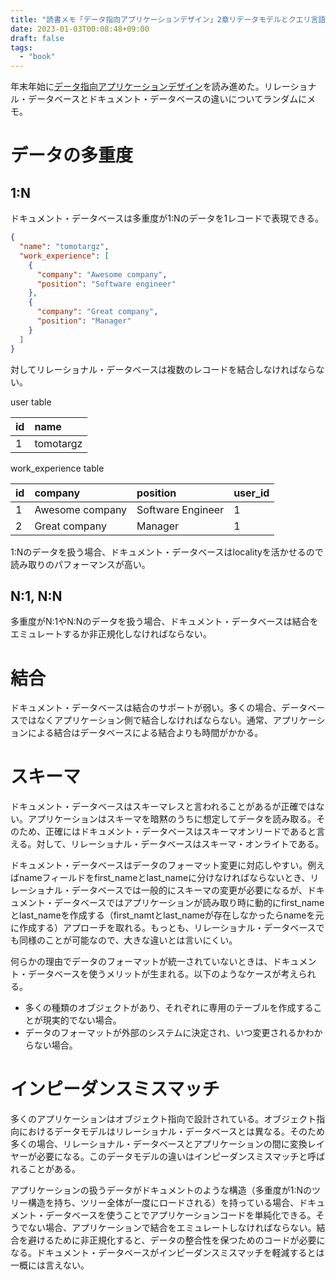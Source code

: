 ```yaml
---
title: "読書メモ「データ指向アプリケーションデザイン」2章リデータモデルとクエリ言語"
date: 2023-01-03T00:08:48+09:00
draft: false
tags:
  - "book"
---
```


年末年始に[データ指向アプリケーションデザイン](https://www.oreilly.co.jp/books/9784873118703/)を読み進めた。リレーショナル・データベースとドキュメント・データベースの違いについてランダムにメモ。

<!--more-->

# データの多重度

## 1:N

ドキュメント・データベースは多重度が1:Nのデータを1レコードで表現できる。

```json
{
  "name": "tomotargz",
  "work_experience": [
    {
      "company": "Awesome company",
      "position": "Software engineer"
    },
    {
      "company": "Great company",
      "position": "Manager"
    }
  ]
}
```

対してリレーショナル・データベースは複数のレコードを結合しなければならない。

user table

|id|name|
|:---|:---|
|1|tomotargz|

work_experience table

|id|company|position|user_id|
|:---|:---|:---|:---|
|1|Awesome company|Software Engineer|1|
|2|Great company|Manager|1|

1:Nのデータを扱う場合、ドキュメント・データベースはlocalityを活かせるので読み取りのパフォーマンスが高い。

## N:1, N:N

多重度がN:1やN:Nのデータを扱う場合、ドキュメント・データベースは結合をエミュレートするか非正規化しなければならない。

# 結合

ドキュメント・データベースは結合のサポートが弱い。多くの場合、データベースではなくアプリケーション側で結合しなければならない。通常、アプリケーションによる結合はデータベースによる結合よりも時間がかかる。

# スキーマ

ドキュメント・データベースはスキーマレスと言われることがあるが正確ではない。アプリケーションはスキーマを暗黙のうちに想定してデータを読み取る。そのため、正確にはドキュメント・データベースはスキーマオンリードであると言える。対して、リレーショナル・データベースはスキーマ・オンライトである。

ドキュメント・データベースはデータのフォーマット変更に対応しやすい。例えばnameフィールドをfirst_nameとlast_nameに分けなければならないとき、リレーショナル・データベースでは一般的にスキーマの変更が必要になるが、ドキュメント・データベースではアプリケーションが読み取り時に動的にfirst_nameとlast_nameを作成する（first_namtとlast_nameが存在しなかったらnameを元に作成する）アプローチを取れる。もっとも、リレーショナル・データベースでも同様のことが可能なので、大きな違いとは言いにくい。

何らかの理由でデータのフォーマットが統一されていないときは、ドキュメント・データベースを使うメリットが生まれる。以下のようなケースが考えられる。
* 多くの種類のオブジェクトがあり、それぞれに専用のテーブルを作成することが現実的でない場合。
* データのフォーマットが外部のシステムに決定され、いつ変更されるかわからない場合。

# インピーダンスミスマッチ

多くのアプリケーションはオブジェクト指向で設計されている。オブジェクト指向におけるデータモデルはリレーショナル・データベースとは異なる。そのため多くの場合、リレーショナル・データベースとアプリケーションの間に変換レイヤーが必要になる。このデータモデルの違いはインピーダンスミスマッチと呼ばれることがある。

アプリケーションの扱うデータがドキュメントのような構造（多重度が1:Nのツリー構造を持ち、ツリー全体が一度にロードされる）を持っている場合、ドキュメント・データベースを使うことでアプリケーションコードを単純化できる。そうでない場合、アプリケーションで結合をエミュレートしなければならない。結合を避けるために非正規化すると、データの整合性を保つためのコードが必要になる。ドキュメント・データベースがインピーダンスミスマッチを軽減するとは一概には言えない。
